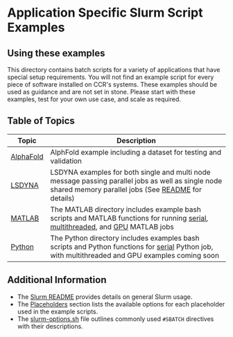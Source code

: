 # Application Specific Slurm Script Examples

## Using these examples

This directory contains batch scripts for a variety of applications that have special setup requirements.  You will not find an example script for every piece of software installed on CCR's systems.  These examples should be used as guidance and are not set in stone.  Please start with these examples, test for your own use case, and scale as required.

## Table of Topics

| Topic                                | Description |
|--------------------------------------|------------------------|
| [AlphaFold](./alphafold)                | AlphFold example including a dataset for testing and validation |
| [LSDYNA](./lsdyna)                      | LSDYNA examples for both single and multi node message passing parallel jobs as well as single node shared memory parallel jobs (See [README](./lsdyna/README.md) for details) |
| [MATLAB](./matlab)                      | The MATLAB directory includes example bash scripts and MATLAB functions for running [serial](./matlab/serial), [multithreaded](./matlab/multithreaded), and [GPU](./matlab/GPU) MATLAB jobs |
| [Python](./python)                      | The Python directory includes examples bash scripts and Python functions for [serial](./python/serial) Python job, with multithreaded and GPU examples coming soon |

## Additional Information

- The [Slurm README](../README.md) provides details on general Slurm usage.                                
- The [Placeholders](../README.md#placeholders) section lists the available options for each placeholder used in the example scripts.
- The [slurm-options.sh](../slurm-options.sh) file outlines commonly used `#SBATCH` directives with their descriptions.
